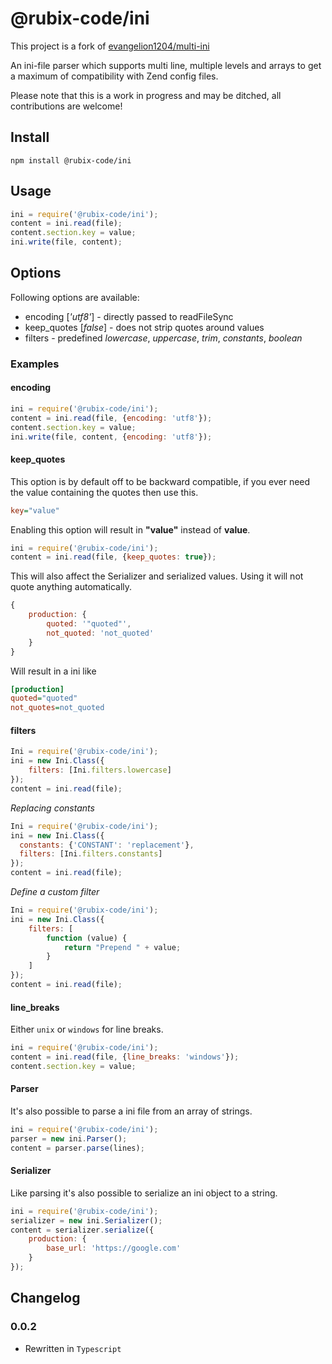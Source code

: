 # @rubix-code/ini
This project is a fork of [evangelion1204/multi-ini](https://github.com/evangelion1204/multi-ini)

An ini-file parser which supports multi line, multiple levels and arrays to get a maximum of compatibility with Zend config files.

Please note that this is a work in progress and may be ditched, all contributions are welcome!

## Install

```shell
npm install @rubix-code/ini
```

## Usage

```js
ini = require('@rubix-code/ini');
content = ini.read(file);
content.section.key = value;
ini.write(file, content);

```

## Options

Following options are available:
* encoding \[*'utf8'*\] - directly passed to readFileSync
* keep_quotes \[*false*\] - does not strip quotes around values
* filters - predefined *lowercase*, *uppercase*, *trim*, *constants*, *boolean*

### Examples

#### encoding

```js
ini = require('@rubix-code/ini');
content = ini.read(file, {encoding: 'utf8'});
content.section.key = value;
ini.write(file, content, {encoding: 'utf8'});
```

#### keep_quotes
This option is by default off to be backward compatible, if you ever need the value containing the quotes then use this.
```ini
key="value"
```
Enabling this option will result in **"value"** instead of **value**.

```js
ini = require('@rubix-code/ini');
content = ini.read(file, {keep_quotes: true});
```

This will also affect the Serializer and serialized values. Using it will not quote anything automatically.
```js
{
    production: {
        quoted: '"quoted"',
        not_quoted: 'not_quoted'
    }
}
```

Will result in a ini like
```ini
[production]
quoted="quoted"
not_quotes=not_quoted
```

#### filters

```js
Ini = require('@rubix-code/ini');
ini = new Ini.Class({
    filters: [Ini.filters.lowercase]
});
content = ini.read(file);
```

*Replacing constants*
```js
Ini = require('@rubix-code/ini');
ini = new Ini.Class({
  constants: {'CONSTANT': 'replacement'},
  filters: [Ini.filters.constants]
});
content = ini.read(file);
```


*Define a custom filter*
```js
Ini = require('@rubix-code/ini');
ini = new Ini.Class({
    filters: [
        function (value) {
            return "Prepend " + value;
        }
    ]
});
content = ini.read(file);
```

#### line_breaks

Either `unix` or `windows` for line breaks.

```js
ini = require('@rubix-code/ini');
content = ini.read(file, {line_breaks: 'windows'});
content.section.key = value;
```

#### Parser

It's also possible to parse a ini file from an array of strings.

```js
ini = require('@rubix-code/ini');
parser = new ini.Parser();
content = parser.parse(lines);
```

#### Serializer

Like parsing it's also possible to serialize an ini object to a string.

```js
ini = require('@rubix-code/ini');
serializer = new ini.Serializer();
content = serializer.serialize({
    production: {
        base_url: 'https://google.com'
    }
});
```

## Changelog

### 0.0.2
* Rewritten in `Typescript`